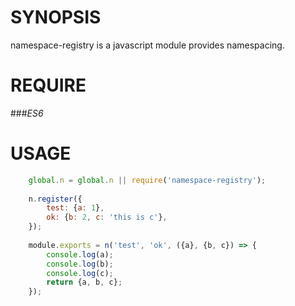 
# SYNOPSIS

namespace-registry is a javascript module provides namespacing.

# REQUIRE

###*ES6*

# USAGE

```javascript
    global.n = global.n || require('namespace-registry');
    
    n.register({
        test: {a: 1},
        ok: {b: 2, c: 'this is c'},
    });
    
    module.exports = n('test', 'ok', ({a}, {b, c}) => {
        console.log(a);
        console.log(b);
        console.log(c);
        return {a, b, c};
    });
```

